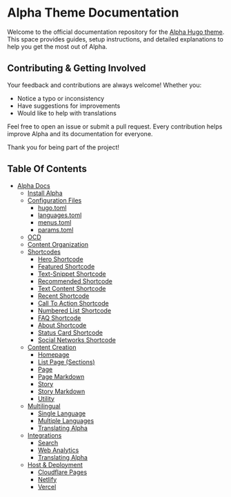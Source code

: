 # Alpha Theme Documentation

Welcome to the official documentation repository for the [Alpha Hugo theme](https://alpha.oxypteros.com/). This space provides guides, setup instructions, and detailed explanations to help you get the most out of Alpha.

## Contributing & Getting Involved
Your feedback and contributions are always welcome! Whether you:
- Notice a typo or inconsistency
- Have suggestions for improvements
- Would like to help with translations

Feel free to open an issue or submit a pull request. Every contribution helps improve Alpha and its documentation for everyone.

Thank you for being part of the project!

## Table Of Contents
- [Alpha Docs](https://alpha.oxypteros.com/docs)
  - [Install Alpha](https://alpha.oxypteros.com/docs/install-alpha)
  - [Configuration Files](https://alpha.oxypteros.com/docs/config)
    - [hugo.toml](https://alpha.oxypteros.com/docs/config/hugo-toml)
    - [languages.toml](https://alpha.oxypteros.com/docs/config/languages-toml) 
    - [menus.toml](https://alpha.oxypteros.com/docs/config/menu-toml)
    - [params.toml](https://alpha.oxypteros.com/docs/config/params-toml)
  - [OCD](https://alpha.oxypteros.com/docs/ocd)
  - [Content Organization](https://alpha.oxypteros.com/docs/content-organization)
  - [Shortcodes](https://alpha.oxypteros.com/docs/shortcodes)
    - [Hero Shortcode](https://alpha.oxypteros.com/docs/shortcodes/hero)
    - [Featured Shortcode](https://alpha.oxypteros.com/docs/shortcodes/featured)
    - [Text-Snippet Shortcode](https://alpha.oxypteros.com/docs/shortcodes/text-snippet)
    - [Recommended Shortcode](https://alpha.oxypteros.com/docs/shortcodes/recommended)
    - [Text Content Shortcode](https://alpha.oxypteros.com/docs/shortcodes/text-content)
    - [Recent Shortcode](https://alpha.oxypteros.com/docs/shortcodes/recent)
    - [Call To Action Shortcode](https://alpha.oxypteros.com/docs/shortcodes/cta)
    - [Numbered List Shortcode](https://alpha.oxypteros.com/docs/shortcodes/num-list)
    - [FAQ Shortcode](https://alpha.oxypteros.com/docs/shortcodes/faq)
    - [About Shortcode](https://alpha.oxypteros.com/docs/shortcodes/about)
    - [Status Card Shortcode](https://alpha.oxypteros.com/docs/shortcodes/status-card)
    - [Social Networks Shortcode](https://alpha.oxypteros.com/docs/shortcodes/social)
  - [Content Creation](https://alpha.oxypteros.com/docs/content-creation)
    - [Homepage](https://alpha.oxypteros.com/docs/content-creation/homepage)
    - [List Page (Sections)](https://alpha.oxypteros.com/docs/content-creation/list)
    - [Page](https://alpha.oxypteros.com/docs/content-creation/page)
    - [Page Markdown](https://alpha.oxypteros.com/docs/content-creation/page-markdown)
    - [Story](https://alpha.oxypteros.com/docs/content-creation/story)
    - [Story Markdown](https://alpha.oxypteros.com/docs/content-creation/story-markdown)
    - [Utility](https://alpha.oxypteros.com/docs/content-creation/utility)
  - [Multilingual](https://alpha.oxypteros.com/docs/multilingual)
    - [Single Language](https://alpha.oxypteros.com/docs/multilingual/single-language)
    - [Multiple Languages](https://alpha.oxypteros.com/docs/multilingual/multiple-languages)
    - [Translating Alpha](https://alpha.oxypteros.com/docs/multilingual/translating-alpha)
  - [Integrations](https://alpha.oxypteros.com/docs/integrations)
    - [Search](https://alpha.oxypteros.com/docs/integrations/search)
    - [Web Analytics](https://alpha.oxypteros.com/docs/integrations/analytics)
    - [Translating Alpha](https://alpha.oxypteros.com/docs/multilingual/translating-alpha)
  - [Host & Deployment](https://alpha.oxypteros.com/docs/deployment)
    - [Cloudflare Pages](https://alpha.oxypteros.com/docs/depoyment/cloudflare)
    - [Netlify](https://alpha.oxypteros.com/docs/deployment/netlify)
    - [Vercel](https://alpha.oxypteros.com/docs/deployment/vercel)
<!--
```


├── Integrations (Category: Integrations)
│   ├── Pagefind
│   ├── Contact (to-do)
│   └── Goatcounter
├── Deployment (Category: Deployment)
│   ├── Cloudflare Pages
│   ├── Vercel 
│   └── Netlify
├── Update Alpha and Hugo (Category: Maintenance) (To do)
├── Devloping Alphs (Category: ???) (To do)
│   ├── Node.js 
│   ├── Tailwind (To do)
│   └── Vanilla CSS
└── Contribute (Category: ???) (To do)
```
-->
